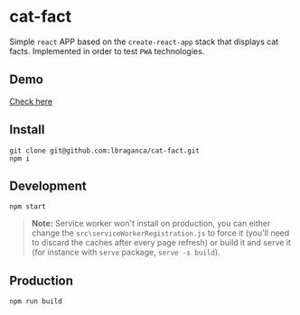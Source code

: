 # cat-fact

Simple `react` APP based on the `create-react-app` stack that displays cat facts. Implemented in order to test `PWA` technologies.

## Demo

[Check here](https://symphonious-kringle-b91fd3.netlify.app)

## Install

```
git clone git@github.com:lbraganca/cat-fact.git
npm i
```

## Development

```
npm start
```
> **Note:** Service worker won't install on production, you can either change the `src\serviceWorkerRegistration.js` to force it (you'll need to discard the caches after every page refresh) or build it and serve it (for instance with `serve` package, `serve -s build`).

## Production

```
npm run build
```
